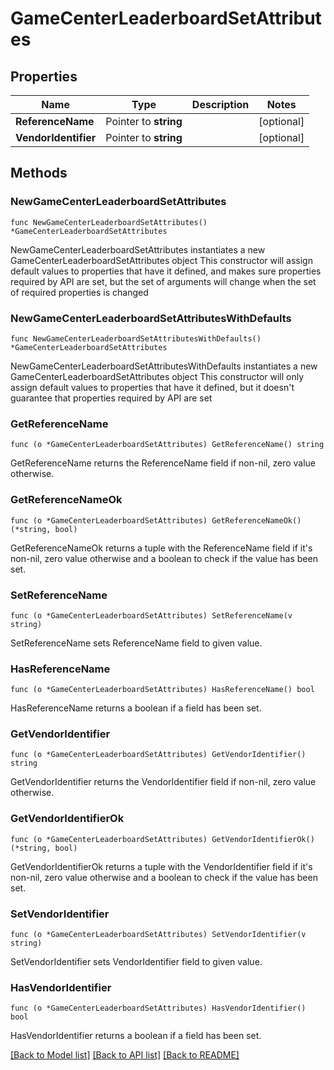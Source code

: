 # GameCenterLeaderboardSetAttributes

## Properties

Name | Type | Description | Notes
------------ | ------------- | ------------- | -------------
**ReferenceName** | Pointer to **string** |  | [optional] 
**VendorIdentifier** | Pointer to **string** |  | [optional] 

## Methods

### NewGameCenterLeaderboardSetAttributes

`func NewGameCenterLeaderboardSetAttributes() *GameCenterLeaderboardSetAttributes`

NewGameCenterLeaderboardSetAttributes instantiates a new GameCenterLeaderboardSetAttributes object
This constructor will assign default values to properties that have it defined,
and makes sure properties required by API are set, but the set of arguments
will change when the set of required properties is changed

### NewGameCenterLeaderboardSetAttributesWithDefaults

`func NewGameCenterLeaderboardSetAttributesWithDefaults() *GameCenterLeaderboardSetAttributes`

NewGameCenterLeaderboardSetAttributesWithDefaults instantiates a new GameCenterLeaderboardSetAttributes object
This constructor will only assign default values to properties that have it defined,
but it doesn't guarantee that properties required by API are set

### GetReferenceName

`func (o *GameCenterLeaderboardSetAttributes) GetReferenceName() string`

GetReferenceName returns the ReferenceName field if non-nil, zero value otherwise.

### GetReferenceNameOk

`func (o *GameCenterLeaderboardSetAttributes) GetReferenceNameOk() (*string, bool)`

GetReferenceNameOk returns a tuple with the ReferenceName field if it's non-nil, zero value otherwise
and a boolean to check if the value has been set.

### SetReferenceName

`func (o *GameCenterLeaderboardSetAttributes) SetReferenceName(v string)`

SetReferenceName sets ReferenceName field to given value.

### HasReferenceName

`func (o *GameCenterLeaderboardSetAttributes) HasReferenceName() bool`

HasReferenceName returns a boolean if a field has been set.

### GetVendorIdentifier

`func (o *GameCenterLeaderboardSetAttributes) GetVendorIdentifier() string`

GetVendorIdentifier returns the VendorIdentifier field if non-nil, zero value otherwise.

### GetVendorIdentifierOk

`func (o *GameCenterLeaderboardSetAttributes) GetVendorIdentifierOk() (*string, bool)`

GetVendorIdentifierOk returns a tuple with the VendorIdentifier field if it's non-nil, zero value otherwise
and a boolean to check if the value has been set.

### SetVendorIdentifier

`func (o *GameCenterLeaderboardSetAttributes) SetVendorIdentifier(v string)`

SetVendorIdentifier sets VendorIdentifier field to given value.

### HasVendorIdentifier

`func (o *GameCenterLeaderboardSetAttributes) HasVendorIdentifier() bool`

HasVendorIdentifier returns a boolean if a field has been set.


[[Back to Model list]](../README.md#documentation-for-models) [[Back to API list]](../README.md#documentation-for-api-endpoints) [[Back to README]](../README.md)


